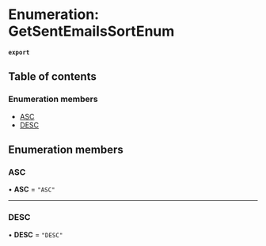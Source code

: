 # Enumeration: GetSentEmailsSortEnum

**`export`**

## Table of contents

### Enumeration members

- [ASC](GetSentEmailsSortEnum.md#asc)
- [DESC](GetSentEmailsSortEnum.md#desc)

## Enumeration members

### ASC

• **ASC** = `"ASC"`

___

### DESC

• **DESC** = `"DESC"`
